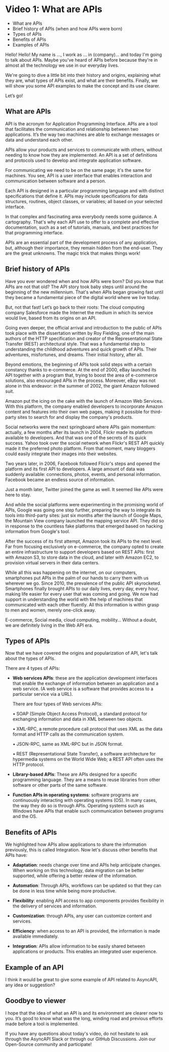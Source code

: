 # Video 1: What are APIs

- What are APIs
- Brief history of APIs (when and how APIs were born)
- Types of APIs
- Benefits of APIs
- Examples of APIs

Hello! Hello! My name is …, I work as ... in (company)... and today I'm going to talk about APIs. Maybe you've heard of APIs before because they're in almost all the technology we use in our everyday lives.

We're going to dive a little bit into their history and origins, explaining what they are, what types of APIs exist, and what are their benefits. Finally, we will show you some API examples to make the concept and its use clearer.

Let’s go!

## What are APIs

API is the acronym for Application Programming Interface. APIs are a tool that facilitates the communication and relationship between two applications. It’s the way two machines are able to exchange messages or data and understand each other. 

APIs allow your products and services to communicate with others, without needing to know how they are implemented. An API is a set of definitions and protocols used to develop and integrate application software.

For communicating we need to be on the same page; it's the same for machines. You see, API is a user interface that enables interaction and communication between software and a person.

Each API is designed in a particular programming language and with distinct specifications that define it. APIs may include specifications for data structures, routines, object classes, or variables; all based on your selected interface.  

In that complex and fascinating area everybody needs some guidance. A cartography. That's why each API use to offer to a complete and effective documentation, such as a set of tutorials, manuals, and best practices for that programming interface.

APIs are an essential part of the development process of any application, but, although their importance, they remain hidden from the end-user. They are the great unknowns. The magic trick that makes things work!

## Brief history of APIs

Have you ever wondered when and how APIs were born? Did you know that APIs are not that old? The API story took baby steps until around the beginning of the new millennium. That's when APIs began growing fast until they became a fundamental piece of the digital world where we live today. 

But, not that fast! Let’s go back to their roots: The cloud computing company Salesforce made the Internet the medium in which its service would live, based from its origins on an API. 

Going even deeper, the official arrival and introduction to the public of APIs took place with the dissertation written by Roy Fielding, one of the main authors of the HTTP specification and creator of the Representational State Transfer (REST) architectural style. That was a fundamental step to understanding the childhood adventures and quick growth of APIs. Their adventures, misfortunes, and dreams. Their initial history, after all.

Beyond emotions, the beginning of APIs took solid steps with a certain constancy thanks to e-commerce. At the end of 2000, eBay launched its API together with a program that, trying to boost the area of e-commerce solutions, also encouraged APIs in the process. Moreover, eBay was not alone in this endeavor: in the summer of 2002, the giant Amazon followed suit.

Amazon put the icing on the cake with the launch of Amazon Web Services. With this platform, the company enabled developers to incorporate Amazon content and features into their own web pages, making it possible for third-party sites to search for and display the company's products.

Social networks were the next springboard where APIs gain momentum: actually, a few months after its launch in 2004, Flickr made its platform available to developers. And that was one of the secrets of its quick success. Yahoo took over the social network when Flickr's REST API quickly made it the preferred photo platform. From that moment, many bloggers could easily integrate their images into their websites.

Two years later, in 2006, Facebook followed Flickr's steps and opened the platform and its first API to developers. A large amount of data was suddenly available: connections, photos, events, and personal information. Facebook became an endless source of information.

Just a month later, Twitter joined the game as well. It seemed like APIs were here to stay.

And while the social platforms were experimenting in the promising world of APIs, Google was going one step further, preparing the way to integrate its tools into third-party sites: just six months after the launch of Google Maps, the Mountain View company launched the mapping service API. They did so in response to the countless fake platforms that emerged based on hacking information from Google's tool.

After the success of its first attempt, Amazon took its APIs to the next level. Far from focusing exclusively on e-commerce, the company opted to create an entire infrastructure to support developers based on REST APIs: first with Amazon S3, to store data in the cloud, and later with Amazon EC2, to provision virtual servers in their data centers.

While all this was happening on the internet, on our computers, smartphones put APIs in the palm of our hands to carry them with us wherever we go. Since 2010, the prevalence of the public API skyrocketed. Smartphones finally brought APIs to our daily lives, every day, every hour, making life easier for every user that was coming and going. We now had support in understanding the world with the help of machines that communicated with each other fluently. All this information is within grasp to men and women, merely one-click away. 

E-commerce, Social media, cloud computing, mobility… Without a doubt, we are definitely living in the Web API era.

## Types of APIs

Now that we have covered the origins and popularization of API, let's talk about the types of APIs.

There are 4 types of APIs: 

- **Web services APIs**: these are the application development interfaces that enable the exchange of information between an application and a web service. (A web service is a software that provides access to a particular service via a URL). 

    There are four types of Web services APIs:

    •	SOAP (Simple Object Access Protocol), a standard protocol for exchanging information and data in XML between two objects.

    •	XML-RPC, a remote procedure call protocol that uses XML as the data format and HTTP calls as the communication system.

    •	JSON-RPC, same as XML-RPC but in JSON format. 

    •	REST (Representational State Transfer), a software architecture for hypermedia systems on the World Wide Web; a REST API often uses the HTTP protocol.

- **Library-based APIs**: These are APIs designed for a specific programming language. They are a means to reuse libraries from other software or other parts of the same software.

- **Function APIs in operating systems**: software programs are continuously interacting with operating systems (OS). In many cases, the way they do so is through APIs. Operating systems such as Windows have APIs that enable such communication between programs and the OS.

## Benefits of APIs

We highlighted how APIs allow applications to share the information previously, this is called Integration. Now let's discuss other benefits that APIs have:

- **Adaptation**: needs change over time and APIs help anticipate changes. When working on this technology, data migration can be better supported, while offering a better review of the information. 

- **Automation**: Through APIs, workflows can be updated so that they can be done in less time while being more productive.

- **Flexibility**: enabling API access to app components provides flexibility in the delivery of services and information.  

- **Customization**: through APIs, any user can customize content and services.

- **Efficiency**: when access to an API is provided, the information is made available immediately. 

- **Integration**: APIs allow information to be easily shared between applications or products. This enables an integrated user experience.

## Example of an API

I think it would be great to give some example of API related to AsyncAPI, any idea or suggestion?

## Goodbye to viewer

I hope that the idea of what an API is and its environment are clearer now to you. It’s good to know what was the long, winding road and previous efforts made before a tool is implemented. 

If you have any questions about today's video, do not hesitate to ask through the AsyncAPI Slack or through our GitHub Discussions. Join our Open-Source community and participate! 

